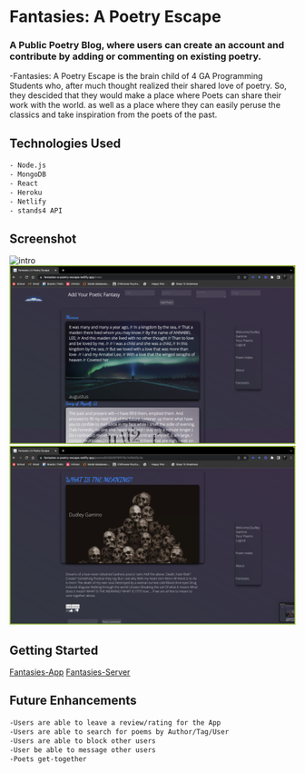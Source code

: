 # Fantasies: A Poetry Escape

### A Public Poetry Blog, where users can create an account and contribute by adding or commenting on existing poetry.

-Fantasies: A Poetry Escape is the brain child of 4 GA Programming Students who, after much thought realized their shared love of poetry. So, they descided that they would make a place where Poets can share their work with the world. as well as a place where they can easily peruse the classics and take inspiration from the poets of the past.

## Technologies Used
    - Node.js
    - MongoDB
    - React
    - Heroku
    - Netlify
    - stands4 API

## Screenshot

![intro](src/assets/introshot.png)
![index](src/assets/indexshot.png)
![show](src/assets/showshot.png)


## Getting Started

[Fantasies-App](https://fantasies-a-poetry-escape.netlify.app/)
[Fantasies-Server](https://fantasies-a-poetry-escape.herokuapp.com/api/poems/)

    

## Future Enhancements
    -Users are able to leave a review/rating for the App
    -Users are able to search for poems by Author/Tag/User
    -Users are able to block other users
    -User be able to message other users
    -Poets get-together

